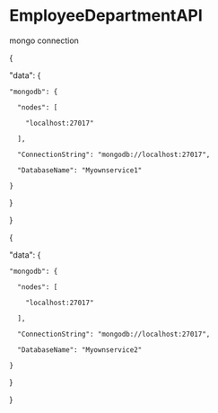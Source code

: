 # EmployeeDepartmentAPI

mongo connection 




{

  "data": {

    "mongodb": {

      "nodes": [

        "localhost:27017"

      ],

      "ConnectionString": "mongodb://localhost:27017",

      "DatabaseName": "Myownservice1"

    }

  }

}







{

  "data": {

    "mongodb": {

      "nodes": [

        "localhost:27017"

      ],

      "ConnectionString": "mongodb://localhost:27017",

      "DatabaseName": "Myownservice2"

    }

  }

}


